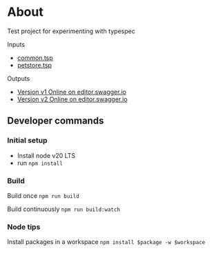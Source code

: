 # About

Test project for experimenting with typespec

Inputs

- [common.tsp](common/common.tsp)
- [petstore.tsp](petstore/petstore.tsp)

Outputs

- [Version v1 Online on editor.swagger.io](https://editor.swagger.io/?url=https://raw.githubusercontent.com/rrevo/my-typespec-monorepo/main/petstore/tsp-output/%40typespec/openapi3/openapi.v1.yaml)
- [Version v2 Online on editor.swagger.io](https://editor.swagger.io/?url=https://raw.githubusercontent.com/rrevo/my-typespec-monorepo/main/petstore/tsp-output/%40typespec/openapi3/openapi.v2.yaml)

## Developer commands

### Initial setup

- Install node v20 LTS
- run `npm install`

### Build

Build once
`npm run build`

Build continuously
`npm run build:watch`

### Node tips

Install packages in a workspace
`npm install $package -w $workspace`
